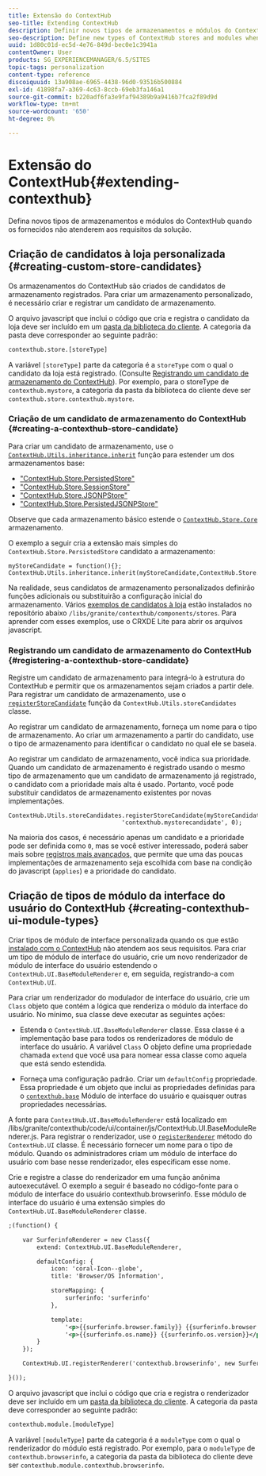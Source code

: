 ```yaml
---
title: Extensão do ContextHub
seo-title: Extending ContextHub
description: Definir novos tipos de armazenamentos e módulos do ContextHub quando os fornecidos não atenderem aos requisitos da solução
seo-description: Define new types of ContextHub stores and modules when the ones provided do not meet your solution requirements
uuid: 1d80c01d-ec5d-4e76-849d-bec0e1c3941a
contentOwner: User
products: SG_EXPERIENCEMANAGER/6.5/SITES
topic-tags: personalization
content-type: reference
discoiquuid: 13a908ae-6965-4438-96d0-93516b500884
exl-id: 41898fa7-a369-4c63-8ccb-69eb3fa146a1
source-git-commit: b220adf6fa3e9faf94389b9a9416b7fca2f89d9d
workflow-type: tm+mt
source-wordcount: '650'
ht-degree: 0%

---
```


# Extensão do ContextHub{#extending-contexthub}

Defina novos tipos de armazenamentos e módulos do ContextHub quando os fornecidos não atenderem aos requisitos da solução.

## Criação de candidatos à loja personalizada {#creating-custom-store-candidates}

Os armazenamentos do ContextHub são criados de candidatos de armazenamento registrados. Para criar um armazenamento personalizado, é necessário criar e registrar um candidato de armazenamento.

O arquivo javascript que inclui o código que cria e registra o candidato da loja deve ser incluído em um [pasta da biblioteca do cliente](/help/sites-developing/clientlibs.md#creating-client-library-folders). A categoria da pasta deve corresponder ao seguinte padrão:

```xml
contexthub.store.[storeType]
```

A variável `[storeType]` parte da categoria é a `storeType` com o qual o candidato da loja está registrado. (Consulte [Registrando um candidato de armazenamento do ContextHub](/help/sites-developing/ch-extend.md#registering-a-contexthub-store-candidate)). Por exemplo, para o storeType de `contexthub.mystore`, a categoria da pasta da biblioteca do cliente deve ser `contexthub.store.contexthub.mystore`.

### Criação de um candidato de armazenamento do ContextHub {#creating-a-contexthub-store-candidate}

Para criar um candidato de armazenamento, use o [`ContextHub.Utils.inheritance.inherit`](/help/sites-developing/contexthub-api.md#inherit-child-parent) função para estender um dos armazenamentos base:

* [&quot;ContextHub.Store.PersistedStore&quot;](/help/sites-developing/contexthub-api.md#contexthub-store-persistedstore)
* [&quot;ContextHub.Store.SessionStore&quot;](/help/sites-developing/contexthub-api.md#contexthub-store-sessionstore)
* [&quot;ContextHub.Store.JSONPStore&quot;](/help/sites-developing/contexthub-api.md#contexthub-store-jsonpstore)
* [&quot;ContextHub.Store.PersistedJSONPStore&quot;](/help/sites-developing/contexthub-api.md#contexthub-store-persistedjsonpstore)

Observe que cada armazenamento básico estende o [`ContextHub.Store.Core`](/help/sites-developing/contexthub-api.md#contexthub-store-core) armazenamento.

O exemplo a seguir cria a extensão mais simples do `ContextHub.Store.PersistedStore` candidato a armazenamento:

```
myStoreCandidate = function(){};
ContextHub.Utils.inheritance.inherit(myStoreCandidate,ContextHub.Store.PersistedStore);
```

Na realidade, seus candidatos de armazenamento personalizados definirão funções adicionais ou substituirão a configuração inicial do armazenamento. Vários [exemplos de candidatos à loja](/help/sites-developing/ch-samplestores.md) estão instalados no repositório abaixo `/libs/granite/contexthub/components/stores`. Para aprender com esses exemplos, use o CRXDE Lite para abrir os arquivos javascript.

### Registrando um candidato de armazenamento do ContextHub {#registering-a-contexthub-store-candidate}

Registre um candidato de armazenamento para integrá-lo à estrutura do ContextHub e permitir que os armazenamentos sejam criados a partir dele. Para registrar um candidato de armazenamento, use o [`registerStoreCandidate`](/help/sites-developing/contexthub-api.md#registerstorecandidate-store-storetype-priority-applies) função da `ContextHub.Utils.storeCandidates` classe.

Ao registrar um candidato de armazenamento, forneça um nome para o tipo de armazenamento. Ao criar um armazenamento a partir do candidato, use o tipo de armazenamento para identificar o candidato no qual ele se baseia.

Ao registrar um candidato de armazenamento, você indica sua prioridade. Quando um candidato de armazenamento é registrado usando o mesmo tipo de armazenamento que um candidato de armazenamento já registrado, o candidato com a prioridade mais alta é usado. Portanto, você pode substituir candidatos de armazenamento existentes por novas implementações.

```
ContextHub.Utils.storeCandidates.registerStoreCandidate(myStoreCandidate,
                                'contexthub.mystorecandidate', 0);
```

Na maioria dos casos, é necessário apenas um candidato e a prioridade pode ser definida como `0`, mas se você estiver interessado, poderá saber mais sobre [registros mais avançados,](/help/sites-developing/contexthub-api.md#registerstorecandidate-store-storetype-priority-applies) que permite que uma das poucas implementações de armazenamento seja escolhida com base na condição do javascript (`applies`) e a prioridade do candidato.

## Criação de tipos de módulo da interface do usuário do ContextHub {#creating-contexthub-ui-module-types}

Criar tipos de módulo de interface personalizada quando os que estão [instalado com o ContextHub](/help/sites-developing/ch-samplemodules.md) não atendem aos seus requisitos. Para criar um tipo de módulo de interface do usuário, crie um novo renderizador de módulo de interface do usuário estendendo o `ContextHub.UI.BaseModuleRenderer` e, em seguida, registrando-a com `ContextHub.UI`.

Para criar um renderizador do modulador de interface do usuário, crie um `Class` objeto que contém a lógica que renderiza o módulo da interface do usuário. No mínimo, sua classe deve executar as seguintes ações:

* Estenda o `ContextHub.UI.BaseModuleRenderer` classe. Essa classe é a implementação base para todos os renderizadores de módulo de interface do usuário. A variável `Class` O objeto define uma propriedade chamada `extend` que você usa para nomear essa classe como aquela que está sendo estendida.

* Forneça uma configuração padrão. Criar um `defaultConfig` propriedade. Essa propriedade é um objeto que inclui as propriedades definidas para o [`contexthub.base`](/help/sites-developing/ch-samplemodules.md#contexthub-base-ui-module-type) Módulo de interface do usuário e quaisquer outras propriedades necessárias.

A fonte para `ContextHub.UI.BaseModuleRenderer` está localizado em /libs/granite/contexthub/code/ui/container/js/ContextHub.UI.BaseModuleRenderer.js.  Para registrar o renderizador, use o [`registerRenderer`](/help/sites-developing/contexthub-api.md#registerrenderer-moduletype-renderer-dontrender) método do `ContextHub.UI` classe. É necessário fornecer um nome para o tipo de módulo. Quando os administradores criam um módulo de interface do usuário com base nesse renderizador, eles especificam esse nome.

Crie e registre a classe do renderizador em uma função anônima autoexecutável. O exemplo a seguir é baseado no código-fonte para o módulo de interface do usuário contexthub.browserinfo. Esse módulo de interface do usuário é uma extensão simples do `ContextHub.UI.BaseModuleRenderer` classe.

```xml
;(function() {

    var SurferinfoRenderer = new Class({
        extend: ContextHub.UI.BaseModuleRenderer,

        defaultConfig: {
            icon: 'coral-Icon--globe',
            title: 'Browser/OS Information',

            storeMapping: {
                surferinfo: 'surferinfo'
            },

            template:
                '<p>{{surferinfo.browser.family}} {{surferinfo.browser.version}}</p>' +
                '<p>{{surferinfo.os.name}} {{surferinfo.os.version}}</p>'
        }
    });

    ContextHub.UI.registerRenderer('contexthub.browserinfo', new SurferinfoRenderer());

}());
```

O arquivo javascript que inclui o código que cria e registra o renderizador deve ser incluído em um [pasta da biblioteca do cliente](/help/sites-developing/clientlibs.md#creating-client-library-folders). A categoria da pasta deve corresponder ao seguinte padrão:

```xml
contexthub.module.[moduleType]
```

A variável `[moduleType]` parte da categoria é a `moduleType` com o qual o renderizador do módulo está registrado. Por exemplo, para o `moduleType` de `contexthub.browserinfo`, a categoria da pasta da biblioteca do cliente deve ser `contexthub.module.contexthub.browserinfo`.
